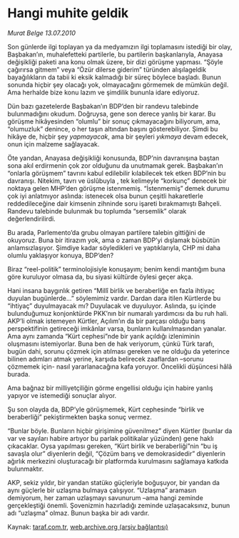 # Hangi muhite geldik

*Murat Belge 13.07.2010*

<div class="yazi"><p>Son günlerde ilgi toplayan ya da medyamızın ilgi toplamasını istediği bir olay, Başbakan’ın, muhalefetteki partilerle, bu partilerin başkanlarıyla, Anayasa değişikliği paketi ana konu olmak üzere, bir dizi görüşme yapması. “Şöyle çağırırsa gitmem” veya “Özür dilerse giderim” türünden alışılageldik bayağılıkların da tabii ki eksik kalmadığı bir süreç böylece başladı. Bunun sonunda hiçbir şey olacağı yok, olmayacağını görmemek de mümkün değil. Ama herhalde bize konu lazım ve şimdilik bununla idare ediyoruz.</p>
<p>Dün bazı gazetelerde Başbakan’ın BDP’den bir randevu talebinde bulunmadığını okudum. Doğruysa, gene son derece yanlış bir karar. Bu görüşme hikâyesinden “olumlu” bir sonuç çıkmayacağını biliyorum, ama, “olumuzluk” denince, o her taşın altından başını gösterebiliyor. Şimdi bu hikâye de, hiçbir şey <i>yapmayacak</i>, ama bir şeyleri <i>yıkmaya</i> devam edecek, onun için malzeme sağlayacak.</p>
<p>Öte yandan, Anayasa değişikliği konusunda, BDP’nin davranışına baştan sona akıl erdirmenin çok zor olduğunu da unutmamak gerek. Başbakan’ın “onlarla görüşmem” tavrını kabul edilebilir kılabilecek tek etken BDP’nin bu davranışı. Nitekim, tavrı ve üslûbuyla , tek kelimeyle “korkunç” denecek bir noktaya gelen MHP’den görüşme istenmemiş. “İstenmemiş” demek durumu çok iyi anlatmıyor aslında: istenecek olsa bunun çeşitli hakaretlerle reddedileceğine dair kimsenin zihninde soru işareti bırakmamıştı Bahçeli. Randevu talebinde bulunmak bu toplumda “sersemlik” olarak değerlendirilirdi.</p>
<p>Bu arada, Parlemento’da grubu olmayan partilere talebin gittiğini de okuyoruz. Buna bir itirazım yok, ama o zaman BDP’yi dışlamak büsbütün anlamsızlaşıyor. Şimdiye kadar söyledikleri ve yaptıklarıyla, CHP mi daha olumlu yaklaşıyor konuya, BDP’den?</p>
<p>Biraz “reel-politik” terminolojisiyle konuşayım; benim kendi mantığım buna göre kuruluyor olmasa da, bu siyasi kültürde öylesi geçer akça.</p>
<p>Hani insana baygınlık getiren “Millî birlik ve beraberliğe en fazla ihtiyaç duyulan bugünlerde...” söylemimiz vardır. Dardan dara itilen Kürtlerde bu “ihtiyaç” duyulmayacak mı? Duyulacak ve duyuluyor. Aslında, şu içinde bulunduğumuz konjonktürde PKK’nın bir numaralı yardımcısı da bu ruh hali. AKP’li olmak istemeyen Kürtler, Açılım’ın da bir parçası olduğu barış perspektifinin getireceği imkânlar varsa, bunların kullanılmasından yanalar. Ama aynı zamanda “Kürt cephesi”nde bir yarık açıldığı izleniminin oluşmasını istemiyorlar. Buna ben de hak veriyorum, çünkü Türk tarafı, bugün dahi, sorunu çözmek için atılması gereken ve ne olduğu da yeterince bilinen adımları atmak yerine, karşıda belirecek zaaflardan –sorunu çözmemek için- nasıl yararlanacağına kafa yoruyor. Öncelikli düşüncesi hâlâ burada.</p>
<p>Ama bağnaz bir milliyetçiliğin görme engellisi olduğu için habire yanlış yapıyor ve istemediği sonuçlar alıyor.</p>
<p>Şu son olayda da, BDP’yle görüşmemek, Kürt cephesinde “birlik ve beraberliği” pekiştirmekten başka sonuç vermez.</p>
<p>“Bunlar böyle. Bunların hiçbir girişimine güvenilmez” diyen Kürtler (bunlar da var ve sayıları habire artıyor bu parlak politikalar yüzünden) gene haklı çıkacaklar. Oysa yapılması gereken, “Kürt birlik ve beraberliği”nin “bu iş savaşla olur” diyenlerin değil, “Çözüm barış ve demokrasidedir” diyenlerin ağırlık merkezini oluşturacağı bir platformda kurulmasını sağlamaya katkıda bulunmaktır.</p>
<p>AKP, sekiz yıldır, bir yandan statüko güçleriyle boğuşuyor, bir yandan da aynı güçlerle bir uzlaşma bulmaya çalışıyor. “Uzlaşma” aramasın demiyorum, her zaman uzlaşmayı savunurum –ama hangi zeminde gerçekleştiği önemli. Şovenizmin hazırladığı zeminde uzlaşacaksınız, bunun adı “uzlaşma” olmaz. Bunun başka bir adı vardır.</p></div>

Kaynak: [taraf.com.tr](http://www.taraf.com.tr:80/murat-belge/makale-hangi-muhite-geldik.htm), [web.archive.org (arşiv bağlantısı)](http://web.archive.org/web/20100716184156/http://www.taraf.com.tr:80/murat-belge/makale-hangi-muhite-geldik.htm)

